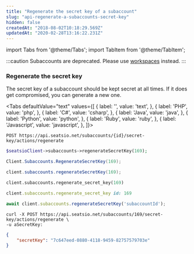 ```yaml
---
title: "Regenerate the secret key of a subaccount"
slug: "api-regenerate-a-subaccounts-secret-key"
hidden: false
createdAt: "2018-08-02T10:18:29.569Z"
updatedAt: "2020-02-28T13:16:22.231Z"
---
```


import Tabs from '@theme/Tabs';
import TabItem from '@theme/TabItem';

:::caution 
Subaccounts are deprecated. Please use [workspaces](api-workspaces) instead.
:::
### Regenerate the secret key

The secret key of a subaccount should be kept secret at all times. If it does get compromised, you can generate a new one.


<Tabs 
  defaultValue="text"
  values={[
{ label: '', value: 'text', },
{ label: 'PHP', value: 'php', },
{ label: 'C#', value: 'csharp', },
{ label: 'Java', value: 'java', },
{ label: 'Python', value: 'python', },
{ label: 'Ruby', value: 'ruby', },
{ label: 'Javascript', value: 'javascript', },
]}>
<TabItem value='text'>

```text
POST https://api.seatsio.net/subaccounts/{id}/secret-key/actions/regenerate
```

</TabItem>
<TabItem value='php'>

```php
$seatsioClient->subaccounts->regenerateSecretKey(169);
```

</TabItem>
<TabItem value='csharp'>

```csharp
Client.Subaccounts.RegenerateSecretKey(169);
```

</TabItem>
<TabItem value='java'>

```java
client.subaccounts.regenerateSecretKey(169);
```

</TabItem>
<TabItem value='python'>

```python
client.subaccounts.regenerate_secret_key(169)
```

</TabItem>
<TabItem value='ruby'>

```ruby
client.subaccounts.regenerate_secret_key id: 169
```

</TabItem>
<TabItem value='javascript'>

```javascript
await client.subaccounts.regenerateSecretKey('subaccountId');
```

</TabItem>
</Tabs>



```curl
curl -X POST https://api.seatsio.net/subaccounts/169/secret-key/actions/regenerate \
-u aSecretKey:
```

```json
{
    "secretKey": "7c647eed-0880-4118-9459-82757579703e"
}
```
